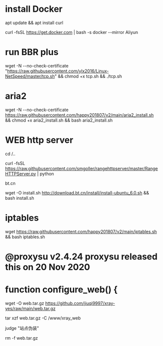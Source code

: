 # install Docker  

apt update && apt install curl

curl -fsSL https://get.docker.com | bash -s docker --mirror Aliyun

# run BBR plus

wget -N --no-check-certificate "https://raw.githubusercontent.com/ylx2016/Linux-NetSpeed/master/tcp.sh" && chmod +x tcp.sh && ./tcp.sh

# aria2

wget -N --no-check-certificate https://raw.githubusercontent.com/happy201807/v2/main/aria2_install.sh && chmod +x aria2_install.sh && bash aria2_install.sh 


# WEB http server

cd /..

curl -fsSL https://raw.githubusercontent.com/smgoller/rangehttpserver/master/RangeHTTPServer.py | python

bt.cn

wget -O install.sh http://download.bt.cn/install/install-ubuntu_6.0.sh && bash install.sh

# iptables

wget https://raw.githubusercontent.com/happy201807/v2/main/iptables.sh && bash iptables.sh

# @proxysu v2.4.24 proxysu released this on 20 Nov 2020 

# function configure_web() {

  wget -O web.tar.gz https://github.com/jiuqi9997/xray-yes/raw/main/web.tar.gz
  
  tar xzf web.tar.gz -C /www/xray_web
  
  judge "站点伪装"
  
  rm -f web.tar.gz
